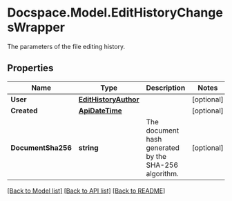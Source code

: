 # Docspace.Model.EditHistoryChangesWrapper
The parameters of the file editing history.

## Properties

Name | Type | Description | Notes
------------ | ------------- | ------------- | -------------
**User** | [**EditHistoryAuthor**](EditHistoryAuthor.md) |  | [optional] 
**Created** | [**ApiDateTime**](ApiDateTime.md) |  | [optional] 
**DocumentSha256** | **string** | The document hash generated by the SHA-256 algorithm. | [optional] 

[[Back to Model list]](../README.md#documentation-for-models) [[Back to API list]](../README.md#documentation-for-api-endpoints) [[Back to README]](../README.md)

